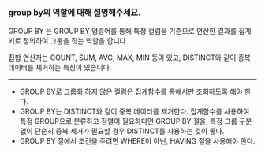 ### group by의 역할에 대해 설명해주세요.

GROUP BY 는 GROUP BY 명령어를 통해 특정 컬럼을 기준으로 연산한 결과를 집계 키로 정의하여 그룹을 짓는 역할을 합니다.

집합 연산자는 COUNT, SUM, AVG, MAX, MIN 등이 있고, DISTINCT와 같이 중복 데이터를 제거하는 특징이 있습니다.

---

- GROUP BY로 그룹화 하지 않은 컬럼은 집계함수를 통해서만 조회하도록 해야 한다.
- GROUP BY는 DISTINCT와 같이 중복 데이터를 제거한다. 집계함수를 사용하여 특정 GROUP으로 분류하고 정렬이 필요하다면 GROUP BY 절을, 특정 그룹 구분없이 단순히 중복 제거가 필요할 경우 DISTINCT를 사용하는 것이 좋다.
- GROUP BY 절에서 조건을 주려면 WHERE이 아닌, HAVING 절을 사용해야 한다.
